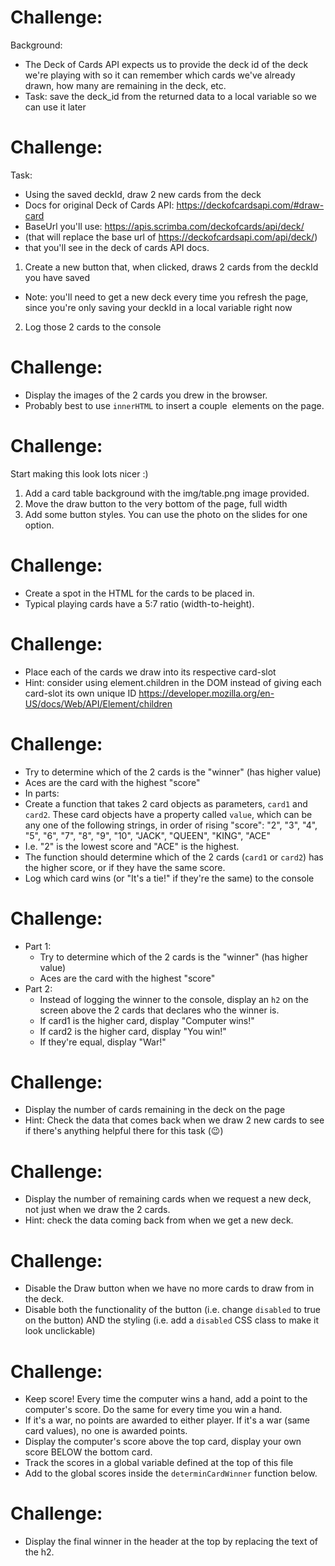 # Challenge:
Background:
- The Deck of Cards API expects us to provide the deck id of the deck we're playing with so it can remember which cards we've already drawn, how many are remaining in the deck, etc.
- Task: save the deck_id from the returned data to a local variable so we can use it later

# Challenge:
Task: 
- Using the saved deckId, draw 2 new cards from the deck
- Docs for original Deck of Cards API: https://deckofcardsapi.com/#draw-card
- BaseUrl you'll use: https://apis.scrimba.com/deckofcards/api/deck/
- (that will replace the base url of https://deckofcardsapi.com/api/deck/) 
- that you'll see in the deck of cards API docs.

1. Create a new button that, when clicked, draws 2 cards from the deckId you have saved
- Note: you'll need to get a new deck every time you refresh the page, since you're only saving your deckId in a local variable right now
2. Log those 2 cards to the console

# Challenge:
- Display the images of the 2 cards you drew in the browser.
- Probably best to use `innerHTML` to insert a couple <img> elements on the page.

# Challenge:
Start making this look lots nicer :)
1. Add a card table background with the img/table.png image provided.
2. Move the draw button to the very bottom of the page, full width
3. Add some button styles. You can use the photo on the slides for one option.

# Challenge:
- Create a spot in the HTML for the cards to be placed in.
- Typical playing cards have a 5:7 ratio (width-to-height).

# Challenge:
- Place each of the cards we draw into its respective card-slot
- Hint: consider using element.children in the DOM instead of giving each card-slot its own unique ID
https://developer.mozilla.org/en-US/docs/Web/API/Element/children

# Challenge:
- Try to determine which of the 2 cards is the "winner" (has higher value)
- Aces are the card with the highest "score"
- In parts:
- Create a function that takes 2 card objects as parameters, `card1` and `card2`. These card objects have a property called `value`, which can be any one of the following strings, in order of rising "score":
"2", "3", "4", "5", "6", "7", "8", "9", "10", "JACK", "QUEEN", "KING", "ACE"
- I.e. "2" is the lowest score and "ACE" is the highest.
- The function should determine which of the 2 cards (`card1` or `card2`) has the higher score, or if they have the same score.
- Log which card wins (or "It's a tie!" if they're the same) to the console

# Challenge:
- Part 1:
  - Try to determine which of the 2 cards is the "winner" (has higher value)
  - Aces are the card with the highest "score"
- Part 2:
  - Instead of logging the winner to the console, display an `h2` on the screen above the 2 cards that declares who the winner is.
  - If card1 is the higher card, display "Computer wins!"
  - If card2 is the higher card, display "You win!"
  - If they're equal, display "War!"

# Challenge:
- Display the number of cards remaining in the deck on the page
- Hint: Check the data that comes back when we draw 2 new cards to see if there's anything helpful there for this task (😉)

# Challenge:
- Display the number of remaining cards when we request a new deck, not just when we draw the 2 cards.
- Hint: check the data coming back from when we get a new deck.

# Challenge:
- Disable the Draw button when we have no more cards to draw from in the deck.
- Disable both the functionality of the button (i.e. change `disabled` to true on the button) AND the styling (i.e. add a `disabled` CSS class to make it look unclickable)

# Challenge:
- Keep score! Every time the computer wins a hand, add a point to the computer's score. Do the same for every time you win a hand.
- If it's a war, no points are awarded to either player. If it's a war (same card values), no one is awarded points.
- Display the computer's score above the top card, display your own score BELOW the bottom card.
- Track the scores in a global variable defined at the top of this file
- Add to the global scores inside the `determinCardWinner` function below.

# Challenge:
- Display the final winner in the header at the top by replacing the text of the h2.

